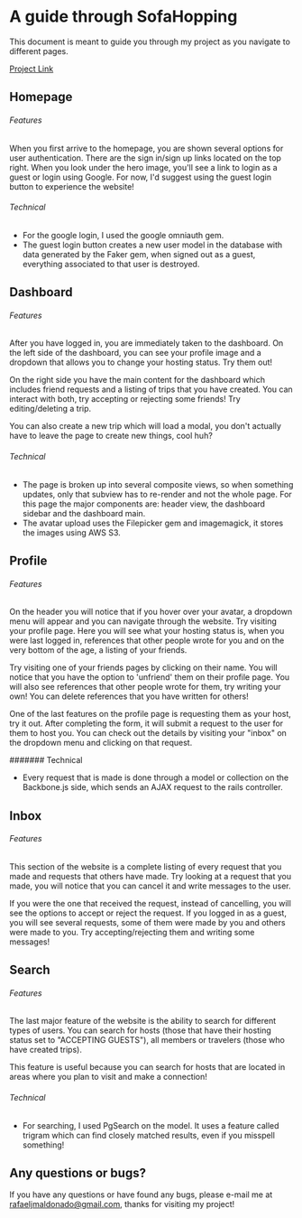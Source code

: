 # A guide through SofaHopping

This document is meant to guide you through my project as you navigate to
different pages.

[Project Link][project]

[project]: http://www.sofahopping.com


## Homepage

###### Features
When you first arrive to the homepage, you are shown several options for user
authentication. There are the sign in/sign up links located on the top right.
When you look under the hero image, you'll see a link to login as a guest or
login using Google. For now, I'd suggest using the guest login button to experience
the website!

###### Technical
- For the google login, I used the google omniauth gem.
- The guest login button creates a new user model in the database with data
generated by the Faker gem, when signed out as a guest, everything associated
to that user is destroyed.

## Dashboard

###### Features
After you have logged in, you are immediately taken to the dashboard.
On the left side of the dashboard, you can see your profile image and a dropdown
that allows you to change your hosting status. Try them out!

On the right side you have the main content for the dashboard which includes
friend requests and a listing of trips that you have created. You can interact
with both, try accepting or rejecting some friends! Try editing/deleting a trip.

You can also create a new trip which will load a modal, you don't actually have to
leave the page to create new things, cool huh?

###### Technical
- The page is broken up into several composite views, so when something updates,
only that subview has to re-render and not the whole page. For this page the major components are:
header view, the dashboard sidebar and the dashboard main.
- The avatar upload uses the Filepicker gem and imagemagick, it stores the images
using AWS S3.

## Profile

###### Features
On the header you will notice that if you hover over your avatar, a dropdown menu
will appear and you can navigate through the website. Try visiting your profile page.
Here you will see what your hosting status is, when you were last logged in,
references that other people wrote for you and on the very bottom of the age, a listing of your friends.

Try visiting one of your friends pages by clicking on their name. You will
notice that you have the option to 'unfriend' them on their profile page.
You will also see references that other people wrote for them, try writing your own!
You can delete references that you have written for others!

One of the last features on the profile page is requesting them as your host,
try it out. After completing the form, it will submit a request to the user for them to host you.
You can check out the details by visiting your "inbox" on the dropdown menu
and clicking on that request.

####### Technical
- Every request that is made is done through a model or collection
on the Backbone.js side, which sends an AJAX request to the rails controller.

## Inbox

###### Features
This section of the website is a complete listing of every request that you made
and requests that others have made. Try looking at a request that you made,
you will notice that you can cancel it and write messages to the user.

If you were the one that received the request, instead of cancelling, you will
see the options to accept or reject the request. If you logged in as a guest,
you will see several requests, some of them were made by you and others were made to you.
Try accepting/rejecting them and writing some messages!


## Search

###### Features
The last major feature of the website is the ability to search for different types of users.
You can search for hosts (those that have their hosting status set to "ACCEPTING GUESTS"),
all members or travelers (those who have created trips).

This feature is useful because you can search for hosts that are located in areas
where you plan to visit and make a connection!

###### Technical
- For searching, I used PgSearch on the model. It uses a feature called trigram
which can find closely matched results, even if you misspell something!

## Any questions or bugs?

If you have any questions or have found any bugs, please e-mail me at
rafaeljmaldonado@gmail.com, thanks for visiting my project!
